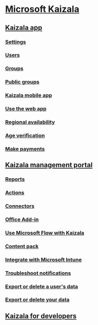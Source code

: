 
  

# [Microsoft Kaizala](kaizala-overview.md)
## [Kaizala app](kaizala-app.md)
### [Settings](settings.md)
### [Users](users.md)
### [Groups](groups.md)
### [Public groups](public-groups.md)
### [Kaizala mobile app](kaizala-mobile-app.md)
### [Use the web app](use-the-web-app.md)
### [Regional availability](regional-availability.md)
### [Age verification](age-verification.md)
### [Make payments](make-payments.md)
## [Kaizala management portal](kaizala-management-portal.md)
### [Reports](reports.md)
### [Actions](actions.md)
### [Connectors](connectors.md)
### [Office Add-in](office-add-in.md)
### [Use Microsoft Flow with Kaizala](use-microsoft-flow-with-kaizala.md)
### [Content pack](content-pack.md)
### [Integrate with Microsoft Intune](integrate-with-microsoft-intune.md)
### [Troubleshoot notifications](troubleshoot-notifications.md)
### [Export or delete a user's data](export-or-delete-a-user-s-data.md)
### [Export or delete your data](export-or-delete-your-data.md)
## [Kaizala for developers](kaizala-for-developers.md)

